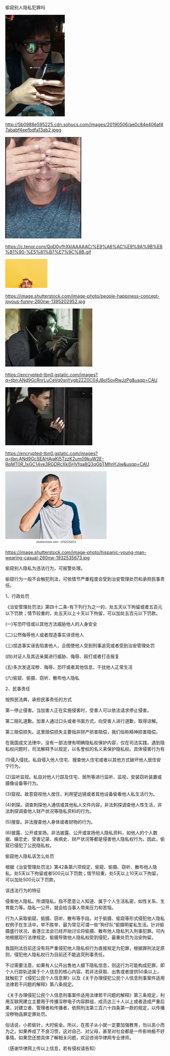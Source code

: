 偷窥别人隐私犯罪吗

![偷窥别人隐私犯罪吗](https://github.com/ywangnccu/ywang/blob/main/images/peek.jpg)

http://5b0988e595225.cdn.sohucs.com/images/20190506/ae0c84e406af47ababf4eefbdfa13ab2.jpeg

![偷窥别人隐私犯罪吗](https://github.com/ywangnccu/ywang/blob/main/images/peek1.jpg)

https://c.tenor.com/QqD0yfhXkIAAAAAC/%E9%A6%AC%E9%9A%9B%E8%B1%90-%E5%81%B7%E7%9C%8B.gif

![偷窥别人隐私犯罪吗](https://github.com/ywangnccu/ywang/blob/main/images/peek3.jpg)

https://image.shutterstock.com/image-photo/people-happiness-concept-joyous-funny-260nw-1395202952.jpg

![偷窥别人隐私犯罪吗](https://github.com/ywangnccu/ywang/blob/main/images/peek5.jpg)

https://encrypted-tbn0.gstatic.com/images?q=tbn:ANd9GcRnrLuCeVq0snYygb2ZZ0C04J8oI5ovRwJzPg&usqp=CAU

![偷窥别人隐私犯罪吗](https://github.com/ywangnccu/ywang/blob/main/images/peek6.jpg)

https://encrypted-tbn0.gstatic.com/images?q=tbn:ANd9GcSEAHAjaKl5TzzK2um09kuW2E-RqMT0R_1xGC14ve3RGDRcXki5HVfqa8Q3qGbTMhnYJiw&usqp=CAU

![偷窥别人隐私犯罪吗](https://github.com/ywangnccu/ywang/blob/main/images/peek8.jpg)

https://image.shutterstock.com/image-photo/hispanic-young-man-wearing-casual-260nw-1932535673.jpg

偷窥别人隐私为违法行为，可报警处理。

偷窥行为一般不会触犯刑法，可依情节严重程度会受到治安管理处罚和承担民事责任。

1、行政处罚

《治安管理处罚法》第四十二条-有下列行为之一的，处五天以下拘留或者五百元以下罚款；情节较重的，处五天以上十天以下拘留，可以加处五百元以下罚款。

(一)写恐吓信或以其他方法威胁他人的人身安全

(二)公然侮辱他人或者捏造事实诽谤他人

(三)捏造事实诬告陷害他人，企图使他人受到刑事追究或者受到治安管理处罚

(四)对证人及其近亲属进行威胁、侮辱、殴打或者打击报复

(五)多次发送淫秽、侮辱、恐吓或者其他信息，干扰他人正常生活

(六)偷窥、偷摄、窃听、散布他人隐私

2、民事责任

按照民法典，承担民事责任的方式

第一停止侵害。当加害人正在实施侵害时，受害人可以依法请求停止侵害。

第二赔礼道歉。加害人通过口头或者书面方式，向受害人进行道歉，取得谅解。

第三赔偿损失。这里赔偿损失主要指非财产损害赔偿，我们俗称精神损害赔偿。

在我国成文法律中，没有一部法律有明确隐私权保护内容，仅在司法实践，遇到隐私权问题时，司法解释予以规定，以名誉权的名义来保护隐私权。具体侵害行为有

(1)侵入侵扰。私自侵入他人住宅、搜查他人住宅或者以其他方式破坏他人居住安宁行为。

(2)监听监视。私自对他人行踪及住宅、居所等进行监听、监视，安装窃听装置或摄像设备等行为。

(3)窥视。故意窥视他人居住，利用望远镜或者其他设备偷看他人私生活行为。

(4)刺探。调查刺探他人通信或其他私人文件内容，非法刺探调查他人性生活，非法刺探调查他人财产状况等隐私资料的行为。

(5)搜查。非法搜查他人身体或者财物的行为。

(6)披露、公开或宣扬。非法披露、公开或宣扬他人隐私资料，如他人的个人数据、婚恋史、受害记录、疾病史、财产状况等都是侵害他人隐私权行为。因此，偷窥已侵犯了公民隐私权。

偷窥他人隐私该怎么处罚

根据《治安管理处罚法》第42条第六项规定，偷窥、偷摄、窃听、散布他人隐私，处5天以下拘留或者500元以下罚款；情节较重，处5天以上10天以下拘留，可以加处500元以下罚款。

该违法行为的特征

侵害他人隐私。所谓隐私，指不愿意让人知道、属于个人生活私密，如性关系、生育能力等。隐私一公开，就会给当事人带来压力和苦恼。

行为人采取偷窥、偷摄、窃听、散布等手段。对于偷摄、偷窥等形式侵犯他人隐私权例子在生活中，举不胜举，最为常见可谓一些“狗仔队”偷摄明星私生活。针对偷摄盛行状况，香港立法会已经开始讨论将偷摄、散布他人隐私列入刑事犯罪。可内地根据现行法律规定，偷摄导致他人隐私权受到侵犯，最重处罚为治安拘留。

我国刑法目前还没有将严重侵犯他人隐私权行为直接规定为犯罪，根据罪刑法定原则，侵犯他人隐私权行为目前还不能追究刑事责任。

不过需要注意，如果有人公开出售他人摄下隐私信息，则这行为可能构成犯罪，即个人行踪轨迹属于个人信息的核心内容。若非法获取、出售或者提供50条以上，就触犯了《侵犯公民个人信息罪》以及《关于办理侵犯公民个人信息刑事案件适用法律若干问题的解释》第八条规定。

《关于办理侵犯公民个人信息刑事案件适用法律若干问题的解释》第三条规定，利用互联网建立主要用于传播淫秽电子内容群组，成员达三十人以上或者造成严重后果，对建立者、管理者和传播者，依照刑法第三百六十四条第一款的规定，以传播淫秽物品罪定罪处罚。

俗话说，小若偷针，大时偷金。所以，在孩子从小就一定要加强教育，勿以恶小而为之。如果养成了不良习惯，这对自己、对父母，甚至对社会都是一件影响极不好事情。如果您还想具体了解相关问题，欢迎咨询华律网专业律师。


（感谢华律网上传以上信息，若有侵权请告知）
